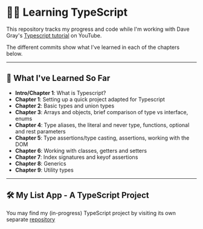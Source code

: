 # 👨‍💻 Learning TypeScript 

This repository tracks my progress and code while I'm working with Dave Gray's [Typescript tutorial](https://www.youtube.com/playlist?list=PL0Zuz27SZ-6NS8GXt5nPrcYpust89zq_b) on YouTube. 

The different commits show what I've learned in each of the chapters below.


-----


## 🧠 What I've Learned So Far

- **Intro/Chapter 1**: What is Typescript?
- **Chapter 1**: Setting up a quick project adapted for Typescript
- **Chapter 2**: Basic types and union types
- **Chapter 3**: Arrays and objects, brief comparison of type vs interface, enums
- **Chapter 4**: Type aliases, the literal and never type, functions, optional and rest parameters
- **Chapter 5**: Type assertions/type casting, assertions, working with the DOM
- **Chapter 6**: Working with classes, getters and setters
- **Chapter 7**: Index signatures and keyof assertions
- **Chapter 8**: Generics
- **Chapter 9**: Utility types



-----


##  🛠 My List App - A TypeScript Project

You may find my (in-progress) TypeScript project by visiting its own separate [repository](https://github.com/williamnamamnath/list-app)
